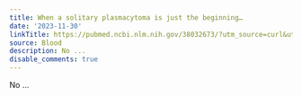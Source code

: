 ```yaml
---
title: When a solitary plasmacytoma is just the beginning…
date: '2023-11-30'
linkTitle: https://pubmed.ncbi.nlm.nih.gov/38032673/?utm_source=curl&utm_medium=rss&utm_campaign=journals&utm_content=7603509&fc=None&ff=20231201170726&v=2.17.9.post6+86293ac
source: Blood
description: No ...
disable_comments: true
---
```

No ...